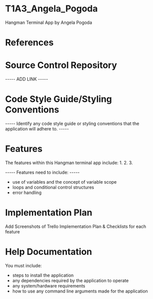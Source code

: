 # T1A3_Angela_Pogoda
Hangman Terminal App
by Angela Pogoda

# References 


# Source Control Repository 
----- ADD LINK -----

# Code Style Guide/Styling Conventions 
----- Identify any code style guide or styling conventions that the application will adhere to. -----

# Features 
The features within this Hangman terminal app include:
1. 
2. 
3. 

----- Features need to include: -----
- use of variables and the concept of variable scope
- loops and conditional control structures
- error handling

# Implementation Plan
Add Screenshots of Trello Implementation Plan & Checklists for each feature

# Help Documentation 
You must include:
- steps to install the application
- any dependencies required by the application to operate
- any system/hardware requirements
- how to use any command line arguments made for the application